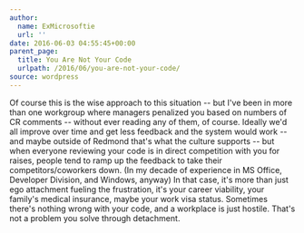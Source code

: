 ```yaml
---
author:
  name: ExMicrosoftie
  url: ''
date: 2016-06-03 04:55:45+00:00
parent_page:
  title: You Are Not Your Code
  urlpath: /2016/06/you-are-not-your-code/
source: wordpress
---
```


Of course this is the wise approach to this situation -- but I've been in more than one workgroup where managers penalized you based on numbers of CR comments -- without ever reading any of them, of course. Ideally we'd all improve over time and get less feedback and the system would work -- and maybe outside of Redmond that's what the culture supports -- but when everyone reviewing your code is in direct competition with you for raises, people tend to ramp up the feedback to take their competitors/coworkers down. (In my decade of experience in MS Office, Developer Division, and Windows, anyway) In that case, it's more than just ego attachment fueling the frustration, it's your career viability, your family's medical insurance, maybe your work visa status. Sometimes there's nothing wrong with your code, and a workplace is just hostile. That's not a problem you solve through detachment.
